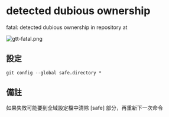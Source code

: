 # detected dubious ownership

fatal: detected dubious ownership in repository at

![gtt-fatal.png](gtt-fatal.png)

## 設定

```Shell
git config --global safe.directory *
```

## 備註
如果失敗可能要到全域設定檔中清除 [safe] 部分，再重新下一次命令